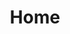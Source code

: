 ---
layout: index
title: Home
lang: en
permalink: /en

strings:
  support-us: Support us
  projects: Projects

  title-who-are-we: Who are we?
  desc-who-are-we: We are a group of students and professionnal developers, grouped to create useful tools for community. Our goal is to help each other, develop common projects and the watchword is friendship!
  
  title-what-do-we-do: What do we do?
  desc-what-do-we-do: We have an ideal of open source, so all our projects are, and donations allow us to pay hosting of services we provide. Some day, maybe, our projects will become important enough for us to makke it become our job, but waiting that, we love you all!
  
  title-our-projects: Our projects
  
  name-pdba: PDBA
  desc-pdba: Python Discord Bot Agregator
  name-discorn: Discorn
  desc-discorn: Discorn is an encrypted and decentralized chatting protocol based on cryptocurrencies.

  title-support-us: Support us
  desc-support-us: We didn’t make a donations system yet, but the links will be here when availables.

  in-other-languages: In other languages
---